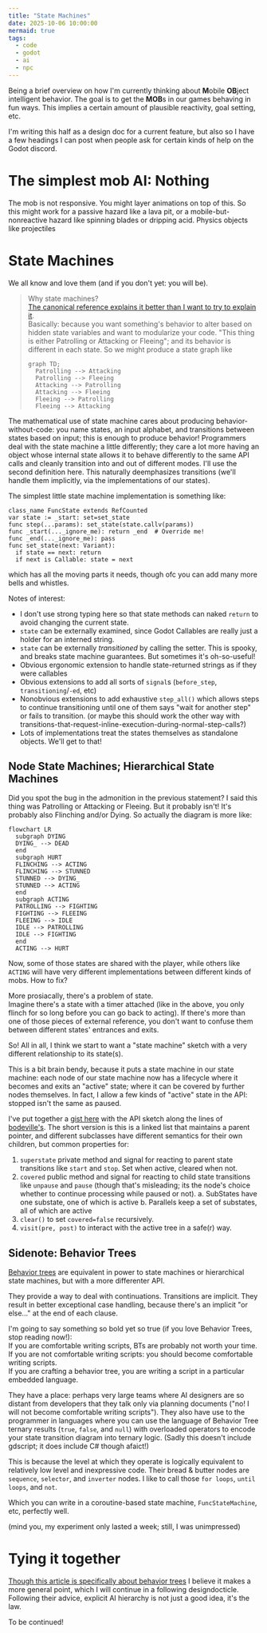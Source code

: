 ```yaml
---
title: "State Machines"
date: 2025-10-06 10:00:00
mermaid: true
tags:
  - code
  - godot
  - ai
  - npc
---
```


Being a brief overview on how I'm currently thinking about **M**obile **OB**ject intelligent behavior.
The goal is to get the **MOB**s in our games behaving in fun ways.
This implies a certain amount of plausible reactivity, goal setting, etc.

I'm writing this half as a design doc for a current feature, but also so I have a few headings I can post when people ask for certain kinds of help on the Godot discord.

# The simplest mob AI: Nothing
The mob is not responsive.
You might layer animations on top of this.
So this might work for a passive hazard like a lava pit, or a mobile-but-nonreactive hazard like spinning blades or dripping acid.
Physics objects like projectiles

# State Machines
We all know and love them (and if you don't yet: you will be).

> Why state machines?  
> [The canonical reference explains it better than I want to try to explain it](https://gameprogrammingpatterns.com/state.html).  
> Basically: because you want something's behavior to alter based on hidden state variables and want to modularize your code.
> "This thing is either Patrolling or Attacking or Fleeing"; and its behavior is different in each state.
> So we might produce a state graph like
> ```mermaid
> graph TD;
>   Patrolling --> Attacking
>   Patrolling --> Fleeing
>   Attacking --> Patrolling
>   Attacking --> Fleeing
>   Fleeing --> Patrolling
>   Fleeing --> Attacking
> ```

The mathematical use of state machine cares about producing behavior-without-code: you name states, an input alphabet, and transitions between states based on input; this is enough to produce behavior!
Programmers deal with the state machine a little differently; they care a lot more having an object whose internal state allows it to behave differently to the same API calls and cleanly transition into and out of different modes.
I'll use the second definition here.
This naturally deemphasizes transitions (we'll handle them implicitly, via the implementations of our states).

The simplest little state machine implementation is something like:
```
class_name FuncState extends RefCounted
var state := _start: set=set_state
func step(...params): set_state(state.callv(params))
func _start(..._ignore_me): return _end  # Override me!
func _end(..._ignore_me): pass
func set_state(next: Variant):
  if state == next: return
  if next is Callable: state = next  
```
which has all the moving parts it needs, though ofc you can add many more bells and whistles.

Notes of interest:
* I don't use strong typing here so that state methods can naked `return` to avoid changing the current state.
* `state` can be externally examined, since Godot Callables are really just a holder for an interned string.
* `state` can be externally _transitioned_ by calling the setter. This is spooky, and breaks state machine guarantees. But sometimes it's oh-so-useful!
* Obvious ergonomic extension to handle state-returned strings as if they were callables
* Obvious extensions to add all sorts of `signal`s (`before_step`, `transitioning`/`-ed`, etc)
* Nonobvious extensions to add exhaustive `step_all()` which allows steps to continue transitioning until one of them says "wait for another step" or fails to transition. (or maybe this should work the other way with transitions-that-request-inline-execution-during-normal-step-calls?)
* Lots of implementations treat the states themselves as standalone objects. We'll get to that!

## Node State Machines; Hierarchical State Machines
Did you spot the bug in the admonition in the previous statement?
I said this thing was Patrolling or Attacking or Fleeing.
But it probably isn't! It's probably also Flinching and/or Dying. So actually the diagram is more like:
```mermaid
flowchart LR
  subgraph DYING
  DYING_ --> DEAD
  end
  subgraph HURT
  FLINCHING --> ACTING
  FLINCHING --> STUNNED
  STUNNED --> DYING_
  STUNNED --> ACTING
  end
  subgraph ACTING
  PATROLLING --> FIGHTING
  FIGHTING --> FLEEING
  FLEEING --> IDLE
  IDLE --> PATROLLING
  IDLE --> FIGHTING
  end
  ACTING --> HURT
```
Now, some of those states are shared with the player, while others like `ACTING` will have very different implementations between different kinds of mobs. How to fix?

More prosiacally, there's a problem of state.  
Imagine there's a state with a timer attached (like in the above, you only flinch for so long before you can go back to acting).
If there's more than one of those pieces of external reference, you don't want to confuse them between different states' entrances and exits.

So! All in all, I think we start to want a "state machine" sketch with a very different relationship to its state(s).

This is a bit brain bendy, because it puts a state machine in our state machine: each node of our state machine now has a lifecycle where it becomes and exits an "active" state; where it can be covered by further nodes themselves. In fact, I allow a few kinds of "active" state in the API: stopped isn't the same as paused.

I've put together a [gist here](https://gist.github.com/lackhand/c772d719749f998b00e91232c9b6c7fc) with the API sketch along the lines of [bodeville's](https://bodeville.com/blog.html#devlog_12). The short version is this is a linked list that maintains a parent pointer, and different subclasses have different semantics for their own children, but common properties for:
1. `superstate` private method and signal for reacting to parent state transitions like `start` and `stop`. Set when active, cleared when not.
2. `covered` public method and signal for reacting to child state transitions like `unpause` and `pause` (though that's misleading; its the node's choice whether to continue processing while paused or not).
  a. SubStates have one substate, one of which is active
  b. Parallels keep a set of substates, all of which are active
3. `clear()` to set `covered=false` recursively.
4. `visit(pre, post)` to interact with the active tree in a safe(r) way.


## Sidenote: Behavior Trees
[Behavior trees](https://www.gamedeveloper.com/programming/behavior-trees-for-ai-how-they-work) are equivalent in power to state machines or hierarchical state machines, but with a more differenter API.

They provide a way to deal with continuations.
Transitions are implicit.
They result in better exceptional case handling, because there's an implicit "or else..." at the end of each clause.

I'm going to say something so bold yet so true (if you love Behavior Trees, stop reading now!):  
If you are comfortable writing scripts, BTs are probably not worth your time.  
If you are not comfortable writing scripts: you should become comfortable writing scripts.  
If you are crafting a behavior tree, you are writing a script in a particular embedded language.  

They have a place: perhaps very large teams where AI designers are so distant from developers that they talk only via planning documents ("no! I will not become comfortable writing scripts").
They also have use to the programmer in languages where you can use the language of Behavior Tree ternary results (`true`, `false`, and `null`) with overloaded operators to encode your state transition diagram into ternary logic.
(Sadly this doesn't include gdscript; it does include C# though afaict!)

This is because the level at which they operate is logically equivalent to relatively low level and inexpressive code.
Their bread & butter nodes are `sequence`, `selector`, and `inverter` nodes.
I like to call those `for loops`, `until loops`, and `not`.

Which you can write in a coroutine-based state machine, `FuncStateMachine`, etc, perfectly well.

(mind you, my experiment only lasted a week; still, I was unimpressed)

# Tying it together
[Though this article is specifically about behavior trees](https://takinginitiative.net/2020/01/07/behavior-trees-breaking-the-cycle-of-misuse/) I believe it makes a more general point, which I will continue in a following designdocticle.
Following their advice, explicit AI hierarchy is not just a good idea, it's the law.

To be continued!